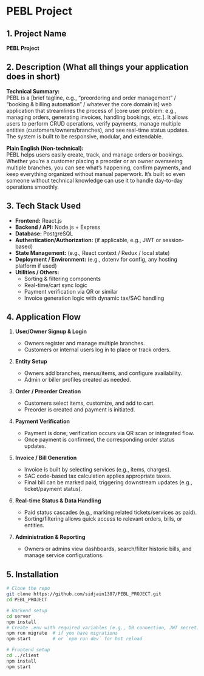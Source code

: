 # PEBL Project

<!-- Optional: badges like build status, license, version, etc. -->
<!-- Example: badges: [![License](https://img.shields.io/badge/license-MIT-blue.svg)](LICENSE) -->

## 1. Project Name
**PEBL Project**

## 2. Description (What all things your application does in short)

**Technical Summary:**  
PEBL is a [brief tagline, e.g., “preordering and order management” / “booking & billing automation” / whatever the core domain is] web application that streamlines the process of [core user problem: e.g., managing orders, generating invoices, handling bookings, etc.]. It allows users to perform CRUD operations, verify payments, manage multiple entities (customers/owners/branches), and see real-time status updates. The system is built to be responsive, modular, and extendable.

**Plain English (Non-technical):**  
PEBL helps users easily create, track, and manage orders or bookings. Whether you’re a customer placing a preorder or an owner overseeing multiple branches, you can see what’s happening, confirm payments, and keep everything organized without manual paperwork. It’s built so even someone without technical knowledge can use it to handle day-to-day operations smoothly.

## 3. Tech Stack Used

- **Frontend:** React.js  
- **Backend / API:** Node.js + Express  
- **Database:** PostgreSQL  
- **Authentication/Authorization:** (if applicable, e.g., JWT or session-based)  
- **State Management:** (e.g., React context / Redux / local state)  
- **Deployment / Environment:** (e.g., dotenv for config, any hosting platform if used)  
- **Utilities / Others:**  
  - Sorting & filtering components  
  - Real-time/cart sync logic  
  - Payment verification via QR or similar  
  - Invoice generation logic with dynamic tax/SAC handling  

## 4. Application Flow

1. **User/Owner Signup & Login**  
   - Owners register and manage multiple branches.  
   - Customers or internal users log in to place or track orders.

2. **Entity Setup**  
   - Owners add branches, menus/items, and configure availability.  
   - Admin or biller profiles created as needed.

3. **Order / Preorder Creation**  
   - Customers select items, customize, and add to cart.  
   - Preorder is created and payment is initiated.

4. **Payment Verification**  
   - Payment is done; verification occurs via QR scan or integrated flow.  
   - Once payment is confirmed, the corresponding order status updates.

5. **Invoice / Bill Generation**  
   - Invoice is built by selecting services (e.g., items, charges).  
   - SAC code-based tax calculation applies appropriate taxes.  
   - Final bill can be marked paid, triggering downstream updates (e.g., ticket/payment status).

6. **Real-time Status & Data Handling**  
   - Paid status cascades (e.g., marking related tickets/services as paid).  
   - Sorting/filtering allows quick access to relevant orders, bills, or entities.

7. **Administration & Reporting**  
   - Owners or admins view dashboards, search/filter historic bills, and manage service configurations.

## 5. Installation

```bash
# Clone the repo
git clone https://github.com/sidjain1387/PEBL_PROJECT.git
cd PEBL_PROJECT

# Backend setup
cd server
npm install
# Create .env with required variables (e.g., DB connection, JWT secret)
npm run migrate  # if you have migrations
npm start        # or `npm run dev` for hot reload

# Frontend setup
cd ../client
npm install
npm start
```
